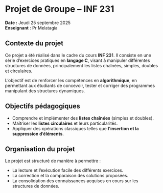# Projet de Groupe – INF 231

**Date :** Jeudi 25 septembre 2025  
**Enseignant :** Pr Melatagia  

## Contexte du projet

Ce projet a été réalisé dans le cadre du cours **INF 231**. Il consiste en une série d’exercices pratiques en **langage C**, visant à manipuler différentes structures de données, principalement les listes chaînées, simples, doubles et circulaires.  

L’objectif est de renforcer les compétences en **algorithmique**, en permettant aux étudiants de concevoir, tester et corriger des programmes manipulant des structures dynamiques.  

## Objectifs pédagogiques

- Comprendre et implémenter des **listes chaînées** (simples et doubles).  
- Maîtriser les **listes circulaires** et leurs particularités.  
- Appliquer des opérations classiques telles que **l’insertion et la suppression d’éléments**.  

## Organisation du projet

Le projet est structuré de manière à permettre :  

- La lecture et l’exécution facile des différents exercices.  
- La correction et la comparaison des solutions proposées.  
- La consolidation des connaissances acquises en cours sur les structures de données.
